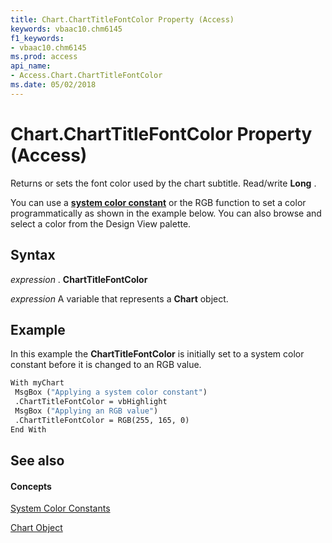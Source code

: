 ```yaml
---
title: Chart.ChartTitleFontColor Property (Access)
keywords: vbaac10.chm6145
f1_keywords:
- vbaac10.chm6145
ms.prod: access
api_name:
- Access.Chart.ChartTitleFontColor
ms.date: 05/02/2018
---
```



# Chart.ChartTitleFontColor Property (Access)

Returns or sets the font color used by the chart subtitle. Read/write **Long** .

You can use a **[system color constant](../../language-reference-vba/articles/system-color-constants.md)** or the RGB function to set a color programmatically as shown in the example below. You can also browse and select a color from the Design View palette.


## Syntax

 _expression_ . **ChartTitleFontColor**

 _expression_ A variable that represents a **Chart** object.


## Example

In this example the **ChartTitleFontColor** is initially set to a system color constant before it is changed to an RGB value.
```vb
With myChart
 MsgBox ("Applying a system color constant")
 .ChartTitleFontColor = vbHighlight
 MsgBox ("Applying an RGB value")
 .ChartTitleFontColor = RGB(255, 165, 0)
End With
```

## See also


#### Concepts


[System Color Constants](../../language-reference-vba/articles/system-color-constants.md)

[Chart Object](chart-object-access.md)